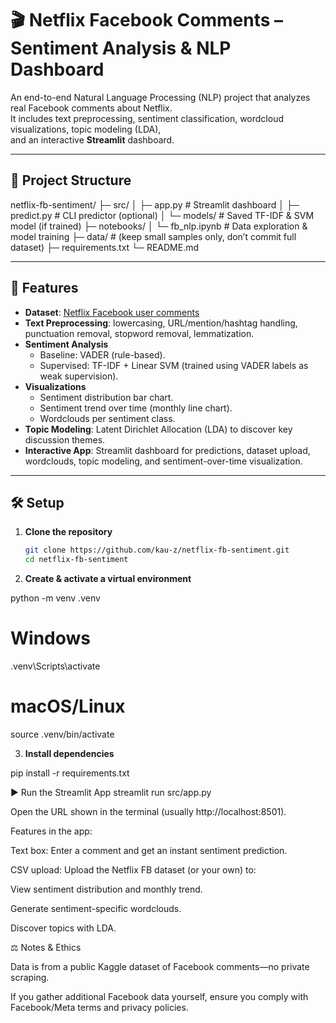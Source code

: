 # 🎬 Netflix Facebook Comments – Sentiment Analysis & NLP Dashboard

An end-to-end Natural Language Processing (NLP) project that analyzes real Facebook comments about Netflix.  
It includes text preprocessing, sentiment classification, wordcloud visualizations, topic modeling (LDA),  
and an interactive **Streamlit** dashboard.

---

## 📂 Project Structure
netflix-fb-sentiment/
├─ src/
│ ├─ app.py # Streamlit dashboard
│ ├─ predict.py # CLI predictor (optional)
│ └─ models/ # Saved TF-IDF & SVM model (if trained)
├─ notebooks/
│ └─ fb_nlp.ipynb # Data exploration & model training
├─ data/ # (keep small samples only, don’t commit full dataset)
├─ requirements.txt
└─ README.md



---

## 🚀 Features
* **Dataset**: [Netflix Facebook user comments](https://www.kaggle.com/datasets/tomthescientist/netflix-facebook-posts-as-sentences-for-llm-input)
* **Text Preprocessing**: lowercasing, URL/mention/hashtag handling, punctuation removal, stopword removal, lemmatization.
* **Sentiment Analysis**  
  * Baseline: VADER (rule-based).
  * Supervised: TF-IDF + Linear SVM (trained using VADER labels as weak supervision).
* **Visualizations**  
  * Sentiment distribution bar chart.
  * Sentiment trend over time (monthly line chart).
  * Wordclouds per sentiment class.
* **Topic Modeling**: Latent Dirichlet Allocation (LDA) to discover key discussion themes.
* **Interactive App**: Streamlit dashboard for predictions, dataset upload, wordclouds, topic modeling, and sentiment-over-time visualization.

---

## 🛠️ Setup

1. **Clone the repository**
   ```bash
   git clone https://github.com/kau-z/netflix-fb-sentiment.git
   cd netflix-fb-sentiment

2. **Create & activate a virtual environment**

python -m venv .venv
# Windows
.venv\Scripts\activate
# macOS/Linux
source .venv/bin/activate

3. **Install dependencies**

pip install -r requirements.txt

▶️ Run the Streamlit App
streamlit run src/app.py


Open the URL shown in the terminal (usually http://localhost:8501).

Features in the app:

Text box: Enter a comment and get an instant sentiment prediction.

CSV upload: Upload the Netflix FB dataset (or your own) to:

View sentiment distribution and monthly trend.

Generate sentiment-specific wordclouds.

Discover topics with LDA.


⚖️ Notes & Ethics

Data is from a public Kaggle dataset of Facebook comments—no private scraping.

If you gather additional Facebook data yourself, ensure you comply with Facebook/Meta terms and privacy policies.